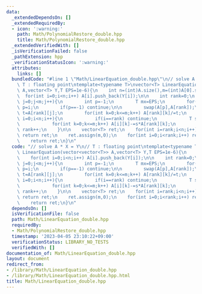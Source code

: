 ```yaml
---
data:
  _extendedDependsOn: []
  _extendedRequiredBy:
  - icon: ':warning:'
    path: Math/PolynomialRestore_double.hpp
    title: Math/PolynomialRestore_double.hpp
  _extendedVerifiedWith: []
  _isVerificationFailed: false
  _pathExtension: hpp
  _verificationStatusIcon: ':warning:'
  attributes:
    links: []
  bundledCode: "#line 1 \"Math/LinearEquation_double.hpp\"\n// solve A * X = Y\n//\
    \ T : floating point\ntemplate<typename T>\nvector<T> LinearEquation(vector<vector<T>>\
    \ A,vector<T> Y,T EPS=1e-6){\n    int n=(int)A.size(),m=(int)A[0].size();\n  \
    \  for(int i=0;i<n;i++) A[i].push_back(Y[i]);\n\n    int rank=0;\n    for(int\
    \ j=0;j<m;j++){\n        int p=-1;\n        T mx=EPS;\n        for(int i=rank;i<n;i++)if(chmax(mx,abs(A[i][j])))\
    \ p=i;\n        if(p==-1) continue;\n\n        swap(A[p],A[rank]);\n        T\
    \ t=A[rank][j];\n        for(int k=0;k<=m;k++) A[rank][k]/=t;\n        for(int\
    \ i=0;i<n;i++){\n            if(i==rank) continue;\n            T s=A[i][j];\n\
    \            for(int k=0;k<=m;k++) A[i][k]-=s*A[rank][k];\n        }\n       \
    \ rank++;\n    }\n\n    vector<T> ret;\n    for(int i=rank;i<n;i++)if(abs(A[i][m])>EPS)\
    \ return ret;\n    ret.assign(m,0);\n    for(int i=0;i<rank;i++) ret[i]=A[i][m];\n\
    \    return ret;\n}\n"
  code: "// solve A * X = Y\n// T : floating point\ntemplate<typename T>\nvector<T>\
    \ LinearEquation(vector<vector<T>> A,vector<T> Y,T EPS=1e-6){\n    int n=(int)A.size(),m=(int)A[0].size();\n\
    \    for(int i=0;i<n;i++) A[i].push_back(Y[i]);\n\n    int rank=0;\n    for(int\
    \ j=0;j<m;j++){\n        int p=-1;\n        T mx=EPS;\n        for(int i=rank;i<n;i++)if(chmax(mx,abs(A[i][j])))\
    \ p=i;\n        if(p==-1) continue;\n\n        swap(A[p],A[rank]);\n        T\
    \ t=A[rank][j];\n        for(int k=0;k<=m;k++) A[rank][k]/=t;\n        for(int\
    \ i=0;i<n;i++){\n            if(i==rank) continue;\n            T s=A[i][j];\n\
    \            for(int k=0;k<=m;k++) A[i][k]-=s*A[rank][k];\n        }\n       \
    \ rank++;\n    }\n\n    vector<T> ret;\n    for(int i=rank;i<n;i++)if(abs(A[i][m])>EPS)\
    \ return ret;\n    ret.assign(m,0);\n    for(int i=0;i<rank;i++) ret[i]=A[i][m];\n\
    \    return ret;\n}\n"
  dependsOn: []
  isVerificationFile: false
  path: Math/LinearEquation_double.hpp
  requiredBy:
  - Math/PolynomialRestore_double.hpp
  timestamp: '2023-04-05 23:10:22+09:00'
  verificationStatus: LIBRARY_NO_TESTS
  verifiedWith: []
documentation_of: Math/LinearEquation_double.hpp
layout: document
redirect_from:
- /library/Math/LinearEquation_double.hpp
- /library/Math/LinearEquation_double.hpp.html
title: Math/LinearEquation_double.hpp
---
```

